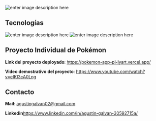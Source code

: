 ![enter image description here](https://imagizer.imageshack.com/img923/999/rYleq9.jpg)




## Tecnologías

![enter image description here](https://user-images.githubusercontent.com/30186107/29488525-f55a69d0-84da-11e7-8a39-5476f663b5eb.png)
![enter image description here](https://imagizer.imageshack.com/img923/8821/8nFM4e.png)

## Proyecto Individual de Pokémon
**Link del proyecto deployado**: https://pokemon-app-pi-lyart.vercel.app/

**Video demostrativo del proyecto**: https://www.youtube.com/watch?v=eIKl3cA0Lng
## Contacto

**Mail**: agustingalvan02@gmail.com

**Linkedin**https://www.linkedin.com/in/agustin-galvan-30592715a/

